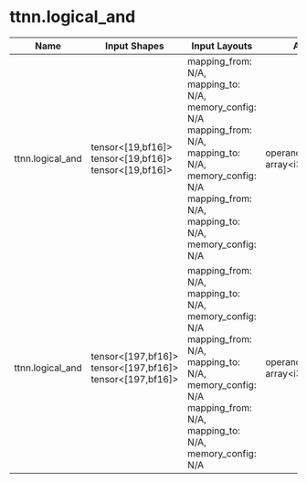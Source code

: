 # ttnn.logical_and

| Name | Input Shapes | Input Layouts | Attributes | Output Shapes | Output Layouts |
|------|--------------|---------------|------------|---------------|----------------|
| ttnn.logical_and | tensor<[19,bf16]> <br> tensor<[19,bf16]> <br> tensor<[19,bf16]> | mapping_from: N/A, mapping_to: N/A, memory_config: N/A <br> mapping_from: N/A, mapping_to: N/A, memory_config: N/A <br> mapping_from: N/A, mapping_to: N/A, memory_config: N/A | operandSegmentSizes: array<i32: 2, 1> | tensor<[19,bf16]> | mapping_from: N/A, mapping_to: N/A, memory_config: N/A |
| ttnn.logical_and | tensor<[197,bf16]> <br> tensor<[197,bf16]> <br> tensor<[197,bf16]> | mapping_from: N/A, mapping_to: N/A, memory_config: N/A <br> mapping_from: N/A, mapping_to: N/A, memory_config: N/A <br> mapping_from: N/A, mapping_to: N/A, memory_config: N/A | operandSegmentSizes: array<i32: 2, 1> | tensor<[197,bf16]> | mapping_from: N/A, mapping_to: N/A, memory_config: N/A |
